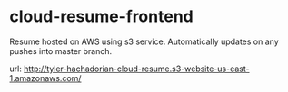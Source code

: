 # cloud-resume-frontend

Resume hosted on AWS using s3 service. Automatically updates on any pushes into master branch.

url: http://tyler-hachadorian-cloud-resume.s3-website-us-east-1.amazonaws.com/
